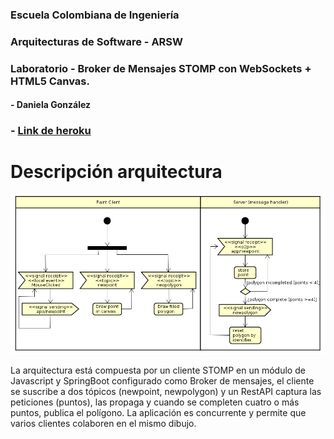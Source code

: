 ### Escuela Colombiana de Ingeniería
### Arquitecturas de Software - ARSW
### Laboratorio - Broker de Mensajes STOMP con WebSockets + HTML5 Canvas.

#### - Daniela González


### - [Link de heroku](https://lab6-arsw.herokuapp.com/) 

# Descripción arquitectura

![](img/arquitectura.png)

La arquitectura está compuesta por un cliente STOMP en un módulo de Javascript y SpringBoot configurado como Broker de mensajes, el cliente se suscribe a dos tópicos (newpoint, newpolygon) y un RestAPI captura las peticiones (puntos), las propaga y cuando se completen cuatro o más puntos, publica el polígono. La aplicación es concurrente y permite que varios clientes colaboren en el mismo dibujo.



